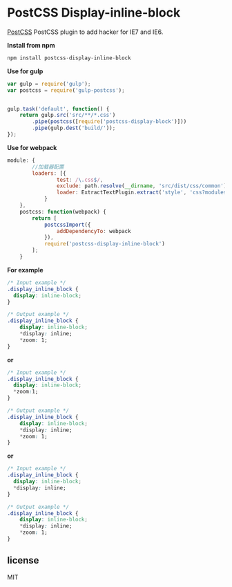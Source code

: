 # PostCSS Display-inline-block

[PostCSS] PostCSS plugin to add hacker for IE7 and IE6.

[PostCSS]: https://github.com/postcss/postcss

**Install from npm**


```js
npm install postcss-display-inline-block 
```

**Use for gulp**

```js
var gulp = require('gulp');
var postcss = require('gulp-postcss');


gulp.task('default', function() {
    return gulp.src('src/**/*.css')
        .pipe(postcss([require('postcss-display-block')]))
        .pipe(gulp.dest('build/'));
});

```
**Use for webpack**

```js
module: {
        //加载器配置
        loaders: [{
                test: /\.css$/,
                exclude: path.resolve(__dirname, 'src/dist/css/common'),
                loader: ExtractTextPlugin.extract('style', 'css?modules&localIdentName=[name]__[local]___[hash:base64:5]!postcss?sourceMap=true')
            }
    },
    postcss: function(webpack) {
        return [
            postcssImport({
                addDependencyTo: webpack
            }),
            require('postcss-display-inline-block')
        ];
    }

```

**For example**

```css
/* Input example */
.display_inline_block {
  display: inline-block;
}
```

```css
/* Output example */
.display_inline_block {
    display: inline-block;
    *display: inline;
    *zoom: 1;
}
```
**or**

```css
/* Input example */
.display_inline_block {
  display: inline-block;
  *zoom:1;
}
```

```css
/* Output example */
.display_inline_block {
    display: inline-block;
    *display: inline;
    *zoom: 1;
}
```

**or**

```css
/* Input example */
.display_inline_block {
  display: inline-block;
  *display: inline;
}
```

```css
/* Output example */
.display_inline_block {
    display: inline-block;
    *display: inline;
    *zoom: 1;
}
```


## license

MIT
